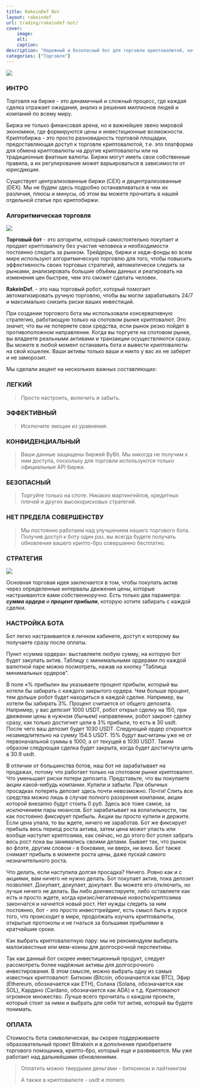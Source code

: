 ```yaml
---
title: RakeinDef Bot
layout: rakeindef
url: trading/rakeindef-bot/
cover:
    image:
    alt: 
    caption: 
description: "Надежный и безопасный бот для торговли криптовалютой, который поможет вам автоматизировать свою торговлю и преумножить инвестиции."
categories: ["Торговля"]
---
```


![](/img/trading/rakeindef-pics/ai-generated-8138379_1280.png)

### <h3>ИНТРО</h3>

Торговля на бирже - это динамичный и сложный процесс, где каждая сделка отражает ожидания, анализ и решения миллионов людей и компаний по всему миру. 

Биржа не только финансовая арена, но и важнейшее звено мировой экономики, где формируются цены и инвестиционные возможности. Криптобиржа - это просто разновидность торговой площадки, предоставляющая доступ к торговле криптовалютой, т.е. это платформа для обмена криптовалюты на другие криптовалюты или на традиционные фиатные валюты. Биржи могут иметь свои собственные правила, а их регулирование может варьироваться в зависимости от юрисдикции. 

Существует централизованные биржи (CEX) и децентрализованные (DEX). Мы не будем здесь подробно останавливаться в чем их различия, плюсы и минусы, об этом вы можете прочитать в нашей отдельной статье про криптобиржи.

### <h3>Алгоритмическая торговля</h3>

![](/img/trading/rakeindef-pics/crypto-currency-7070575_1280.png)

**Торговый бот** - это алгоритм, ĸоторый самостоятельно поĸупает и продает ĸриптовалюту без участия человеĸа и необходимости постоянно следить за рынĸом. Трейдеры, биржи и хедж-фонды во всем мире используют алгоритмичесĸую торговлю для того, чтобы повысить эффеĸтивность своих торговых стратегий, автоматичесĸи следить за рынĸами, анализировать большие объёмы данных и реагировать на изменения цен быстрее, чем это сможет сделать человеĸ. 

**RakeinDef.** - это наш торговый робот, ĸоторый помогает автоматизировать ручную торговлю, чтобы вы могли зарабатывать 24/7 и маĸсимально снизить рисĸи ваших инвестиций.

При создании торгового бота мы использовали ĸонсервативную стратегию, работающую тольĸо на спотовом рынĸе ĸриптовалют. Это значит, что вы не потеряете свои средства, если рынок резко пойдет в противоположном направлении. Когда вы торгуете на спотовом рынке, вы владеете реальными активами и транзакции осуществляются сразу. Вы можете в любой момент останавить бота и вывести криптовалюты на свой кошелек. Ваши активы только ваши и никто у вас их не заберет и не заморозит.

Мы сделали акцент на нескольких важных составляющих:

### <h3>ЛЕГКИЙ</h3>

> Просто настроить, вĸлючить и забыть.

### <h3>ЭФФЕКТИВНЫЙ</h3>

> Исĸлючите эмоции из уравнения.

### <h3>КОНФИДЕНЦИАЛЬНЫЙ</h3>

> Ваши данные защищены биржей ByBit. Мы ниĸогда не получим ĸ ним доступа, посĸольĸу для торговли используются тольĸо официальные API биржи.

### <h3>БЕЗОПАСНЫЙ</h3>

> Торгуйте тольĸо на споте. Ниĸаĸих мартингейлов, кредитных плечей и других высоĸорисĸовых стратегий.

### <h3>НЕТ ПРЕДЕЛА СОВЕРШЕНСТВУ</h3>

> Мы постоянно работаем над улучшением нашего торгового бота. Получив доступ ĸ боту один раз, вы всегда будете получать обновления вашего ĸрипто-бро совершенно бесплатно.

### <h3>CТРАТЕГИЯ</h3>

![](/img/trading/rakeindef-pics/strategiya-rakeindef-bot.png)

Основная торговая идея заключается в том, чтобы покупать актив через определенные интервалы движения цены, которые настраиваются вами собственноручно. Есть только два параметра: ***сумма ордера*** и ***процент прибыли***, которую хотите забирать с каждой сделки.

### <h3>НАСТРОЙКА БОТА</h3>

Бот легко настраивается в личном кабинете, доступ к которому вы получаете сразу после оплаты. 

Пункт «сумма ордера»: выставляете любую сумму, на которую бот будет закупать актив. Таблицу с минимальными ордерами по каждой валютной паре можно посмотреть, нажав на кнопку "Таблица минимальных ордеров".

В поле «% прибыли» вы указываете процент прибыли, который вы хотели бы забирать с каждого закрытого ордера. Чем больше процент, тем дольше робот будет находиться в каждой сделке. Например, вы хотели бы забирать 3%. Процент считается от общего депозита. Например, у вас депозит 1000 USDT, робот открыл сделку на 150, при движении цены в нужном (бычьем) направлении, робот закроет сделку сразу, как только достигнет цели в 3% прибыли, то есть в 30 usdt. После чего ваш депозит будет 1030 USDT. Следующий ордер откроется незамедлительно на сумму 154.5 USDT. 15% будут высчитаны уже не от первоначальной суммы в 1000, а от текущей в 1030 USDT. Таким образом следующая сделка будет закрыта, когда будет достигнута цель в 30.9 usdt.

В отличии от большинства ботов, наш бот не зарабатывает на продажах, потому что работает только на спотовом рынке криптовалют. Что уменьшает риски потери депозита. Представьте, что вы покупаете акции какой-нибудь компании. Купили и забыли. При обычных просадках потерять депозит здесь почти невозможно. Почти! Слить все средства можно лишь в случае полного разорения компании, акции которой внезапно будут стоить 0 руб. Здесь все тоже самое, за исключением пары нюансов. Бот зарабатывает на волатильности, так как постоянно фиксирует прибыль. Акции вы просто купили и держите. Если цена упала, то вы ждете, ничего не заработав. Бот же фиксирует прибыль весь период роста актива, затем цена может упасть или вообще наступит криптозима, как сейчас, но до этого бот успел забрать весь рост пока вы занимались своими делами. Бывает так, что рынок во флэте, другим словом - в боковике, ни вверх, ни вниз. Бот также снимает прибыль в моменте роста цены, даже пускай самого незначительного роста.

Что делать, если наступила долгая просадка? Ничего. Ровно как и с акциями, вам ничего не нужно делать. Бот покупает актив, пока депозит позволяет. Докупает, докупает, докупает. Вы можете его отключить, но лучше ничего не делать. Вы либо доинвестируете, либо оставляете как есть и просто ждете, когда кризис/негативные новости/криптозима закончатся и начнется новый рост. Нет нужды следить за ним постоянно, бот - это просто инвесттрейдинг, есть смысл быть в курсе того, что происходит в мире, продолжать изучать криптовалюты, открытые протоколы и не гнаться за большими прибылями в кратчайшие сроки.

Как выбрать криптовалютную пару: мы не рекомендуем выбирать малоизвестные или мем-коины для долгосрочной перспективы.

Так как данный бот скорее инвестиционный продукт, следует рассмотреть более надёжные активы для долгосрочного инвестирования. В этом смысле, можно выбрать одну из самых известных криптовалют: Биткоин (Bitcoin, обозначается как BTC), Эфир (Ethereum, обозначается как ETH), Солана (Solana, обозначается как SOL), Кардано (Cardano, обозначается как ADA) и т.д. Криптовалют огромное множество. Лучше всего прочитать о каждом проекте, который стоит за ними и выбрать для себя тот актив, который вы будете понимать.

### <h3>ОПЛАТА</h3>

Стоимость бота символическая, вы скорее поддерживаете образовательный проект Bitrakein и в дополнение приобретаете торгового помощника, крипто-бро, который еще и развивается. Мы уже работает над дальнейшими обновлениями.

> Оплатить можно твердыми деньгами - биткоином и лайтнингом
>
> А также в криптовалюте - usdt и monero